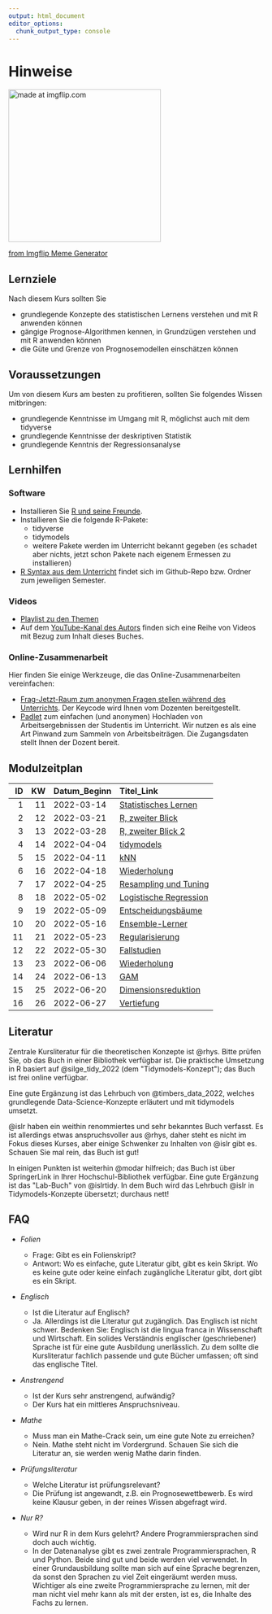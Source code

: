 ```yaml
---
output: html_document
editor_options: 
  chunk_output_type: console
---
```


<!-- # (PART) Organisatorisches {-} -->

# Hinweise 






<a href="https://imgflip.com/i/689g8g"><img src="https://i.imgflip.com/689g8g.jpg" width="300" title="made at imgflip.com"/></a><div><a href="https://imgflip.com/memegenerator">from Imgflip Meme Generator</a></div>
















## Lernziele

Nach diesem Kurs sollten Sie

- grundlegende Konzepte des statistischen Lernens verstehen und mit R anwenden können
- gängige Prognose-Algorithmen kennen, in Grundzügen verstehen und mit R anwenden können
- die Güte und Grenze von Prognosemodellen einschätzen können


## Voraussetzungen

Um von diesem Kurs am besten zu profitieren,
sollten Sie folgendes Wissen mitbringen:


- grundlegende Kenntnisse im Umgang mit R, möglichst auch mit dem tidyverse
- grundlegende Kenntnisse der deskriptiven Statistik
- grundlegende Kenntnis der Regressionsanalyse





## Lernhilfen





### Software

- Installieren Sie [R und seine Freunde](https://data-se.netlify.app/2021/11/30/installation-von-r-und-seiner-freunde/).
- Installieren Sie die folgende R-Pakete:
    - tidyverse
    - tidymodels
    - weitere Pakete werden im Unterricht bekannt gegeben (es schadet aber nichts, jetzt schon Pakete nach eigenem Ermessen zu installieren)
- [R Syntax aus dem Unterricht](https://github.com/sebastiansauer/Lehre) findet sich im Github-Repo bzw. Ordner zum jeweiligen Semester.



### Videos

- [Playlist zu den Themen](https://youtube.com/playlist?list=PLRR4REmBgpIGv1e4hZ8asrL3qVBe5LcKp)
- Auf dem [YouTube-Kanal des Autors](https://www.youtube.com/channel/UCkvdtj8maE7g-SOCh4aDB9g) finden sich eine Reihe von Videos mit Bezug zum Inhalt dieses Buches.



### Online-Zusammenarbeit

Hier finden Sie einige Werkzeuge, 
die das Online-Zusammenarbeiten vereinfachen: 

- [Frag-Jetzt-Raum zum anonymen Fragen stellen während des Unterrichts](https://frag.jetzt/home). Der Keycode wird Ihnen vom Dozenten bereitgestellt.
- [Padlet](https://de.padlet.com/) zum einfachen (und anonymen) Hochladen von Arbeitsergebnissen der Studentis im Unterricht. Wir nutzen es als eine Art Pinwand zum Sammeln von Arbeitsbeiträgen. Die Zugangsdaten stellt Ihnen der Dozent bereit.





## Modulzeitplan












| ID| KW|Datum_Beginn |Titel_Link                                                                                          |
|--:|--:|:------------|:---------------------------------------------------------------------------------------------------|
|  1| 11|2022-03-14   |[Statistisches Lernen](https://sebastiansauer.github.io/datascience1/statistisches-lernen.html)     |
|  2| 12|2022-03-21   |[R, zweiter Blick](https://sebastiansauer.github.io/datascience1/r-zweiter-blick.html)              |
|  3| 13|2022-03-28   |[R, zweiter Blick 2](https://sebastiansauer.github.io/datascience1/r-zweiter-blick-2.html)          |
|  4| 14|2022-04-04   |[tidymodels](https://sebastiansauer.github.io/datascience1/tidymodels.html)                         |
|  5| 15|2022-04-11   |[kNN](https://sebastiansauer.github.io/datascience1/knn.html)                                       |
|  6| 16|2022-04-18   |[Wiederholung](https://sebastiansauer.github.io/datascience1/wiederholung.html)                     |
|  7| 17|2022-04-25   |[Resampling und Tuning](https://sebastiansauer.github.io/datascience1/resampling-und-tuning.html)   |
|  8| 18|2022-05-02   |[Logistische Regression](https://sebastiansauer.github.io/datascience1/logistische-regression.html) |
|  9| 19|2022-05-09   |[Entscheidungsbäume](https://sebastiansauer.github.io/datascience1/entscheidungsbäume.html)         |
| 10| 20|2022-05-16   |[Ensemble-Lerner](https://sebastiansauer.github.io/datascience1/ensemble-lerner.html)               |
| 11| 21|2022-05-23   |[Regularisierung](https://sebastiansauer.github.io/datascience1/regularisierung.html)               |
| 12| 22|2022-05-30   |[Fallstudien](https://sebastiansauer.github.io/datascience1/fallstudien.html)                       |
| 13| 23|2022-06-06   |[Wiederholung](https://sebastiansauer.github.io/datascience1/wiederholung.html)                     |
| 14| 24|2022-06-13   |[GAM](https://sebastiansauer.github.io/datascience1/gam.html)                                       |
| 15| 25|2022-06-20   |[Dimensionsreduktion](https://sebastiansauer.github.io/datascience1/dimensionsreduktion.html)       |
| 16| 26|2022-06-27   |[Vertiefung](https://sebastiansauer.github.io/datascience1/vertiefung.html)                         |





## Literatur

Zentrale Kursliteratur für die theoretischen Konzepte ist @rhys.
Bitte prüfen Sie, ob das Buch in einer Bibliothek verfügbar ist.
Die praktische Umsetzung in R basiert auf @silge_tidy_2022 (dem "Tidymodels-Konzept"); 
das Buch ist frei online verfügbar. 

Eine gute Ergänzung ist das Lehrbuch von @timbers_data_2022,
welches grundlegende Data-Science-Konzepte erläutert und mit tidymodels umsetzt.


@islr haben ein weithin renommiertes und sehr bekanntes Buch verfasst.
Es ist allerdings etwas anspruchsvoller aus @rhys,
daher steht es nicht im Fokus dieses Kurses,
aber einige Schwenker zu Inhalten von @islr gibt es. Schauen Sie mal rein,
das Buch ist gut!

In einigen Punkten ist weiterhin @modar hilfreich; 
das Buch ist über SpringerLink in Ihrer Hochschul-Bibliothek verfügbar. Eine gute Ergänzung ist das "Lab-Buch" von @islrtidy.
In dem Buch wird das Lehrbuch @islr in Tidymodels-Konzepte übersetzt; durchaus nett!








## FAQ





- *Folien*
    - Frage: Gibt es ein Folienskript?
    - Antwort: Wo es einfache, gute Literatur gibt, gibt es kein Skript. Wo es keine gute oder keine einfach zugängliche Literatur gibt, dort gibt es ein Skript.
    
- *Englisch*
    - Ist die Literatur auf Englisch?
    - Ja. Allerdings ist die Literatur gut zugänglich. Das Englisch ist nicht schwer. Bedenken Sie: Englisch ist die lingua franca in Wissenschaft und Wirtschaft. Ein solides Verständnis englischer (geschriebener) Sprache ist für eine gute Ausbildung unerlässlich. Zu dem sollte die Kursliteratur fachlich passende und gute Bücher umfassen; oft sind das englische Titel. 
    
- *Anstrengend*
    - Ist der Kurs sehr anstrengend, aufwändig?
    - Der Kurs hat ein mittleres Anspruchsniveau. 
    
- *Mathe*
    - Muss man ein Mathe-Crack sein, um eine gute Note zu erreichen?
    - Nein. Mathe steht nicht im Vordergrund. Schauen Sie sich die Literatur an, sie werden wenig Mathe darin finden.
    
- *Prüfungsliteratur*
    - Welche Literatur ist prüfungsrelevant?
    - Die Prüfung ist angewandt, z.B. ein Prognosewettbewerb. Es wird keine Klausur geben, in der reines Wissen abgefragt wird.


- *Nur R?*
    - Wird nur R in dem Kurs gelehrt? Andere Programmiersprachen sind doch auch wichtig.
    - In der Datenanalyse gibt es zwei zentrale Programmiersprachen, R und Python. Beide sind gut und beide werden viel verwendet. In einer Grundausbildung sollte man sich auf eine Sprache begrenzen, da sonst den Sprachen zu viel Zeit eingeräumt werden muss. Wichtiger als eine zweite Programmiersprache zu lernen, mit der man nicht viel mehr kann als mit der ersten, ist es, die Inhalte des Fachs zu lernen.
    
    













